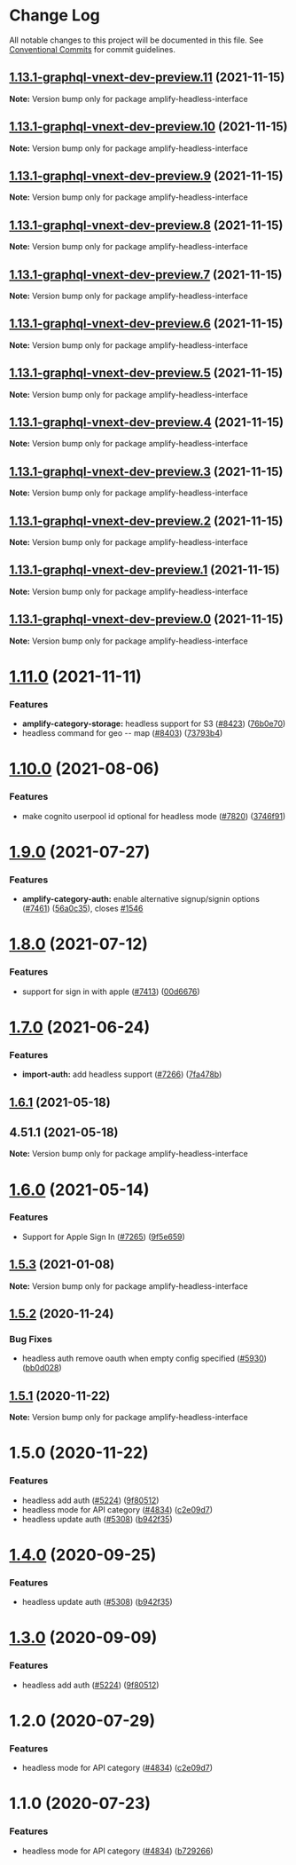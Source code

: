 # Change Log

All notable changes to this project will be documented in this file.
See [Conventional Commits](https://conventionalcommits.org) for commit guidelines.

## [1.13.1-graphql-vnext-dev-preview.11](https://github.com/aws-amplify/amplify-cli/compare/amplify-headless-interface@1.11.0...amplify-headless-interface@1.13.1-graphql-vnext-dev-preview.11) (2021-11-15)

**Note:** Version bump only for package amplify-headless-interface





## [1.13.1-graphql-vnext-dev-preview.10](https://github.com/aws-amplify/amplify-cli/compare/amplify-headless-interface@1.11.0...amplify-headless-interface@1.13.1-graphql-vnext-dev-preview.10) (2021-11-15)

**Note:** Version bump only for package amplify-headless-interface





## [1.13.1-graphql-vnext-dev-preview.9](https://github.com/aws-amplify/amplify-cli/compare/amplify-headless-interface@1.11.0...amplify-headless-interface@1.13.1-graphql-vnext-dev-preview.9) (2021-11-15)

**Note:** Version bump only for package amplify-headless-interface





## [1.13.1-graphql-vnext-dev-preview.8](https://github.com/aws-amplify/amplify-cli/compare/amplify-headless-interface@1.11.0...amplify-headless-interface@1.13.1-graphql-vnext-dev-preview.8) (2021-11-15)

**Note:** Version bump only for package amplify-headless-interface





## [1.13.1-graphql-vnext-dev-preview.7](https://github.com/aws-amplify/amplify-cli/compare/amplify-headless-interface@1.11.0...amplify-headless-interface@1.13.1-graphql-vnext-dev-preview.7) (2021-11-15)

**Note:** Version bump only for package amplify-headless-interface





## [1.13.1-graphql-vnext-dev-preview.6](https://github.com/aws-amplify/amplify-cli/compare/amplify-headless-interface@1.11.0...amplify-headless-interface@1.13.1-graphql-vnext-dev-preview.6) (2021-11-15)

**Note:** Version bump only for package amplify-headless-interface





## [1.13.1-graphql-vnext-dev-preview.5](https://github.com/aws-amplify/amplify-cli/compare/amplify-headless-interface@1.11.0...amplify-headless-interface@1.13.1-graphql-vnext-dev-preview.5) (2021-11-15)

**Note:** Version bump only for package amplify-headless-interface





## [1.13.1-graphql-vnext-dev-preview.4](https://github.com/aws-amplify/amplify-cli/compare/amplify-headless-interface@1.11.0...amplify-headless-interface@1.13.1-graphql-vnext-dev-preview.4) (2021-11-15)

**Note:** Version bump only for package amplify-headless-interface





## [1.13.1-graphql-vnext-dev-preview.3](https://github.com/aws-amplify/amplify-cli/compare/amplify-headless-interface@1.11.0...amplify-headless-interface@1.13.1-graphql-vnext-dev-preview.3) (2021-11-15)

**Note:** Version bump only for package amplify-headless-interface





## [1.13.1-graphql-vnext-dev-preview.2](https://github.com/aws-amplify/amplify-cli/compare/amplify-headless-interface@1.11.0...amplify-headless-interface@1.13.1-graphql-vnext-dev-preview.2) (2021-11-15)

**Note:** Version bump only for package amplify-headless-interface





## [1.13.1-graphql-vnext-dev-preview.1](https://github.com/aws-amplify/amplify-cli/compare/amplify-headless-interface@1.11.0...amplify-headless-interface@1.13.1-graphql-vnext-dev-preview.1) (2021-11-15)

**Note:** Version bump only for package amplify-headless-interface





## [1.13.1-graphql-vnext-dev-preview.0](https://github.com/aws-amplify/amplify-cli/compare/amplify-headless-interface@1.11.0...amplify-headless-interface@1.13.1-graphql-vnext-dev-preview.0) (2021-11-15)

**Note:** Version bump only for package amplify-headless-interface





# [1.11.0](https://github.com/aws-amplify/amplify-cli/compare/amplify-headless-interface@1.10.0...amplify-headless-interface@1.11.0) (2021-11-11)


### Features

* **amplify-category-storage:** headless support for S3 ([#8423](https://github.com/aws-amplify/amplify-cli/issues/8423)) ([76b0e70](https://github.com/aws-amplify/amplify-cli/commit/76b0e700d6221292a25b384e2ecfc7a64e9916dd))
* headless command for geo -- map ([#8403](https://github.com/aws-amplify/amplify-cli/issues/8403)) ([73793b4](https://github.com/aws-amplify/amplify-cli/commit/73793b44411d329c52bed9337c0933d7066ee4de))





# [1.10.0](https://github.com/aws-amplify/amplify-cli/compare/amplify-headless-interface@1.9.0...amplify-headless-interface@1.10.0) (2021-08-06)


### Features

* make cognito userpool id optional for headless mode ([#7820](https://github.com/aws-amplify/amplify-cli/issues/7820)) ([3746f91](https://github.com/aws-amplify/amplify-cli/commit/3746f91f531b4897e30eaa73ca26943f30a6bc38))





# [1.9.0](https://github.com/aws-amplify/amplify-cli/compare/amplify-headless-interface@1.8.0...amplify-headless-interface@1.9.0) (2021-07-27)


### Features

* **amplify-category-auth:** enable alternative signup/signin options ([#7461](https://github.com/aws-amplify/amplify-cli/issues/7461)) ([56a0c35](https://github.com/aws-amplify/amplify-cli/commit/56a0c35d2cef0fbff27c80f78dba57516ef18afb)), closes [#1546](https://github.com/aws-amplify/amplify-cli/issues/1546)





# [1.8.0](https://github.com/aws-amplify/amplify-cli/compare/amplify-headless-interface@1.7.0...amplify-headless-interface@1.8.0) (2021-07-12)


### Features

* support for sign in with apple ([#7413](https://github.com/aws-amplify/amplify-cli/issues/7413)) ([00d6676](https://github.com/aws-amplify/amplify-cli/commit/00d6676b4c1d6995cac01956078f7b6ee6186814))





# [1.7.0](https://github.com/aws-amplify/amplify-cli/compare/amplify-headless-interface@1.6.1...amplify-headless-interface@1.7.0) (2021-06-24)


### Features

* **import-auth:** add headless support ([#7266](https://github.com/aws-amplify/amplify-cli/issues/7266)) ([7fa478b](https://github.com/aws-amplify/amplify-cli/commit/7fa478bbfebbbe70e286eb19d436d772c32c4fd2))





## [1.6.1](https://github.com/aws-amplify/amplify-cli/compare/amplify-headless-interface@1.6.0...amplify-headless-interface@1.6.1) (2021-05-18)



## 4.51.1 (2021-05-18)

**Note:** Version bump only for package amplify-headless-interface





# [1.6.0](https://github.com/aws-amplify/amplify-cli/compare/amplify-headless-interface@1.5.3...amplify-headless-interface@1.6.0) (2021-05-14)


### Features

* Support for Apple Sign In ([#7265](https://github.com/aws-amplify/amplify-cli/issues/7265)) ([9f5e659](https://github.com/aws-amplify/amplify-cli/commit/9f5e659d63362c7f47eaa147c68d40d5bcc36fcc))





## [1.5.3](https://github.com/aws-amplify/amplify-cli/compare/amplify-headless-interface@1.5.2...amplify-headless-interface@1.5.3) (2021-01-08)

**Note:** Version bump only for package amplify-headless-interface





## [1.5.2](https://github.com/aws-amplify/amplify-cli/compare/amplify-headless-interface@1.5.1...amplify-headless-interface@1.5.2) (2020-11-24)


### Bug Fixes

* headless auth remove oauth when empty config specified ([#5930](https://github.com/aws-amplify/amplify-cli/issues/5930)) ([bb0d028](https://github.com/aws-amplify/amplify-cli/commit/bb0d028704f6508402794d5357c7501b366c9099))





## [1.5.1](https://github.com/aws-amplify/amplify-cli/compare/amplify-headless-interface@1.4.0...amplify-headless-interface@1.5.1) (2020-11-22)

**Note:** Version bump only for package amplify-headless-interface





# 1.5.0 (2020-11-22)


### Features

* headless add auth ([#5224](https://github.com/nikhname/amplify-cli/issues/5224)) ([9f80512](https://github.com/nikhname/amplify-cli/commit/9f805128a8232278bb27d4fb1eaa5fecf7aa7a63))
* headless mode for API category ([#4834](https://github.com/nikhname/amplify-cli/issues/4834)) ([c2e09d7](https://github.com/nikhname/amplify-cli/commit/c2e09d73fd1bb461eeace8f4a7addd70a63047ad))
* headless update auth ([#5308](https://github.com/nikhname/amplify-cli/issues/5308)) ([b942f35](https://github.com/nikhname/amplify-cli/commit/b942f3589f1df1361ae7eb6e42f18dbf6900d1bf))





# [1.4.0](https://github.com/aws-amplify/amplify-cli/compare/amplify-headless-interface@1.3.0...amplify-headless-interface@1.4.0) (2020-09-25)


### Features

* headless update auth ([#5308](https://github.com/aws-amplify/amplify-cli/issues/5308)) ([b942f35](https://github.com/aws-amplify/amplify-cli/commit/b942f3589f1df1361ae7eb6e42f18dbf6900d1bf))





# [1.3.0](https://github.com/aws-amplify/amplify-cli/compare/amplify-headless-interface@1.2.0...amplify-headless-interface@1.3.0) (2020-09-09)


### Features

* headless add auth ([#5224](https://github.com/aws-amplify/amplify-cli/issues/5224)) ([9f80512](https://github.com/aws-amplify/amplify-cli/commit/9f805128a8232278bb27d4fb1eaa5fecf7aa7a63))





# 1.2.0 (2020-07-29)


### Features

* headless mode for API category ([#4834](https://github.com/aws-amplify/amplify-cli/issues/4834)) ([c2e09d7](https://github.com/aws-amplify/amplify-cli/commit/c2e09d73fd1bb461eeace8f4a7addd70a63047ad))





# 1.1.0 (2020-07-23)


### Features

* headless mode for API category ([#4834](https://github.com/aws-amplify/amplify-cli/issues/4834)) ([b729266](https://github.com/aws-amplify/amplify-cli/commit/b729266b9bb519738ef88125784d72ac428f47e1))
